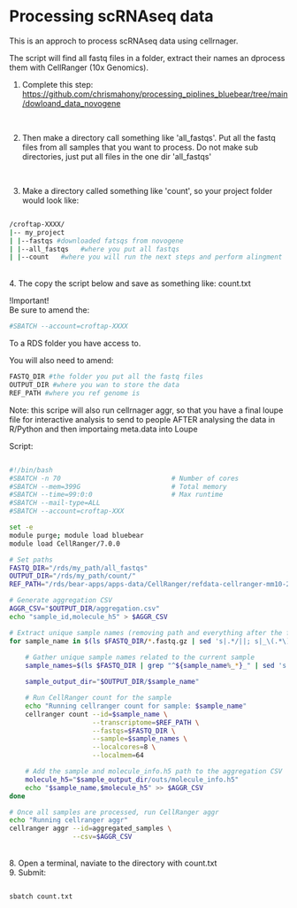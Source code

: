 # Processing scRNAseq data

This is an approch to process scRNAseq data using cellrnager. 
<br>

The script will find all fastq files in a folder, extract their names an dprocess them with CellRanger (10x Genomics). 
<br>


1. Complete this step: https://github.com/chrismahony/processing_piplines_bluebear/tree/main/dowloand_data_novogene
 <br>

2. Then make a directory call something like 'all_fastqs'. Put all the fastq files from all samples that you want to process.
   Do not make sub directories, just put all files in the one dir 'all_fastqs'
<br>

3. Make a directory called something like 'count', so your project folder would look like:

```bash

/croftap-XXXX/
|-- my_project
| |--fastqs #downloaded fatsqs from novogene
| |--all_fastqs   #where you put all fastqs
| |--count   #where you will run the next steps and perform alingment

```

<br>
4. The copy the script below and save as something like: count.txt
<br>

!Important!
<br>
Be sure to amend the:

```bash
#SBATCH --account=croftap-XXXX
```
To a RDS folder you have access to.

You will also need to amend:

```bash
FASTQ_DIR #the folder you put all the fastq files
OUTPUT_DIR #where you wan to store the data
REF_PATH #where you ref genome is
```

Note: this scripe will also run cellrnager aggr, so that you have a final loupe file for interactive analysis to send to people AFTER analysing the data in R/Python and then importaing meta.data into Loupe

Script:

```bash

#!/bin/bash
#SBATCH -n 70                            # Number of cores
#SBATCH --mem=399G                       # Total memory
#SBATCH --time=99:0:0                    # Max runtime
#SBATCH --mail-type=ALL
#SBATCH --account=croftap-XXX

set -e
module purge; module load bluebear
module load CellRanger/7.0.0

# Set paths
FASTQ_DIR="/rds/my_path/all_fastqs"  
OUTPUT_DIR="/rds/my_path/count/"      
REF_PATH="/rds/bear-apps/apps-data/CellRanger/refdata-cellranger-mm10-2.1.0"     

# Generate aggregation CSV
AGGR_CSV="$OUTPUT_DIR/aggregation.csv"
echo "sample_id,molecule_h5" > $AGGR_CSV

# Extract unique sample names (removing path and everything after the first underscore)
for sample_name in $(ls $FASTQ_DIR/*.fastq.gz | sed 's|.*/||; s|_\(.*\)||' | sort | uniq); do
    
    # Gather unique sample names related to the current sample
    sample_names=$(ls $FASTQ_DIR | grep "^${sample_name%_*}_" | sed 's|_S.*||' | sort | uniq | tr '\n' ',' | sed 's|,$||')

    sample_output_dir="$OUTPUT_DIR/$sample_name"

    # Run CellRanger count for the sample
    echo "Running cellranger count for sample: $sample_name"
    cellranger count --id=$sample_name \
                     --transcriptome=$REF_PATH \
                     --fastqs=$FASTQ_DIR \
                     --sample=$sample_names \
                     --localcores=8 \
                     --localmem=64

    # Add the sample and molecule_info.h5 path to the aggregation CSV
    molecule_h5="$sample_output_dir/outs/molecule_info.h5"
    echo "$sample_name,$molecule_h5" >> $AGGR_CSV
done

# Once all samples are processed, run CellRanger aggr
echo "Running cellranger aggr"
cellranger aggr --id=aggregated_samples \
                --csv=$AGGR_CSV

```

<br>
8. Open a terminal, naviate to the directory with count.txt
<br>
9. Submit:

```bash

sbatch count.txt

```

